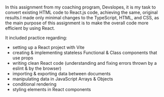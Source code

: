 In this assignment from my coaching program, Devslopes, it is my task to convert existing HTML code to React.js code, achieving the same, original results. I made only minimal changes to the TypeScript, HTML, and CSS, as the main purpose of this assignment is to make the overall code more efficient by using React.  
  
It included practice regarding:  
* setting up a React project with Vite
* creating & implementing stateless Functional & Class components that use props
* writing clean React code (understanding and fixing errors thrown by a eslint & by the browser)
* importing & exporting data between documents
* manipulating data in JavaScript Arrays & Objects
* conditional rendering
* styling elements in React components
